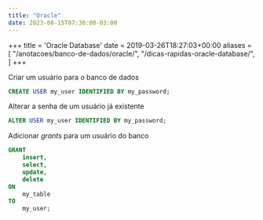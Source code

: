 ```yaml
---
title: "Oracle"
date: 2023-08-15T07:30:00-03:00
---
```

+++
title = 'Oracle Database'
date = 2019-03-26T18:27:03+00:00
aliases = [
    "/anotacoes/banco-de-dados/oracle/",
    "/dicas-rapidas-oracle-database/",
]
+++


Criar um usuário para o banco de dados
```sql
CREATE USER my_user IDENTIFIED BY my_password;
```


Alterar a senha de um usuário já existente
```sql
ALTER USER my_user IDENTIFIED BY my_password;
```


Adicionar _grants_ para um usuário do banco
```sql
GRANT 
    insert,
    select,
    update,
    delete
ON
    my_table
TO
    my_user;
```
